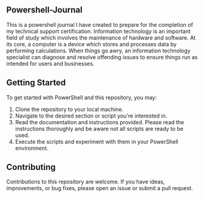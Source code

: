 ## Powershell-Journal
This is a powershell journal I have created to prepare for the completion of my technical support certification. Information technology is an important field of study which involves the maintenance of hardware and software. At its core, a computer is a device which stores and processes data by performing calculations. 
When things go awry, an information technology specialist can diagnose and resolve offending issues to ensure things run as intended for users and businesses.

## Getting Started

To get started with PowerShell and this repository, you may:

1. Clone the repository to your local machine.
2. Navigate to the desired section or script you're interested in.
3. Read the documentation and instructions provided. Please read the instructions thoroughly and be aware not all scripts are ready to be used. 
4. Execute the scripts and experiment with them in your PowerShell environment. 

## Contributing

Contributions to this repository are welcome. If you have ideas, improvements, or bug fixes, please open an issue or submit a pull request. 
